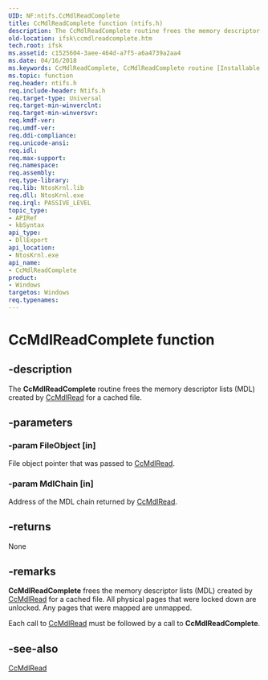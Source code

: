```yaml
---
UID: NF:ntifs.CcMdlReadComplete
title: CcMdlReadComplete function (ntifs.h)
description: The CcMdlReadComplete routine frees the memory descriptor lists (MDL) created by CcMdlRead for a cached file.
old-location: ifsk\ccmdlreadcomplete.htm
tech.root: ifsk
ms.assetid: c1525604-3aee-464d-a7f5-a6a4739a2aa4
ms.date: 04/16/2018
ms.keywords: CcMdlReadComplete, CcMdlReadComplete routine [Installable File System Drivers], ccref_9739ef62-748c-43c6-ae79-ae54f2358368.xml, ifsk.ccmdlreadcomplete, ntifs/CcMdlReadComplete
ms.topic: function
req.header: ntifs.h
req.include-header: Ntifs.h
req.target-type: Universal
req.target-min-winverclnt: 
req.target-min-winversvr: 
req.kmdf-ver: 
req.umdf-ver: 
req.ddi-compliance: 
req.unicode-ansi: 
req.idl: 
req.max-support: 
req.namespace: 
req.assembly: 
req.type-library: 
req.lib: NtosKrnl.lib
req.dll: NtosKrnl.exe
req.irql: PASSIVE_LEVEL
topic_type:
- APIRef
- kbSyntax
api_type:
- DllExport
api_location:
- NtosKrnl.exe
api_name:
- CcMdlReadComplete
product:
- Windows
targetos: Windows
req.typenames: 
---
```


# CcMdlReadComplete function


## -description


The <b>CcMdlReadComplete</b> routine frees the memory descriptor lists (MDL) created by <a href="https://msdn.microsoft.com/library/windows/hardware/ff539159">CcMdlRead</a> for a cached file.


## -parameters




### -param FileObject [in]

File object pointer that was passed to <a href="https://msdn.microsoft.com/library/windows/hardware/ff539159">CcMdlRead</a>.


### -param MdlChain [in]

Address of the MDL chain returned by <a href="https://msdn.microsoft.com/library/windows/hardware/ff539159">CcMdlRead</a>.


## -returns



None




## -remarks



<b>CcMdlReadComplete</b> frees the memory descriptor lists (MDL) created by <a href="https://msdn.microsoft.com/library/windows/hardware/ff539159">CcMdlRead</a> for a cached file. All physical pages that were locked down are unlocked. Any pages that were mapped are unmapped.

Each call to <a href="https://msdn.microsoft.com/library/windows/hardware/ff539159">CcMdlRead</a> must be followed by a call to <b>CcMdlReadComplete</b>.




## -see-also




<a href="https://msdn.microsoft.com/library/windows/hardware/ff539159">CcMdlRead</a>
 

 

